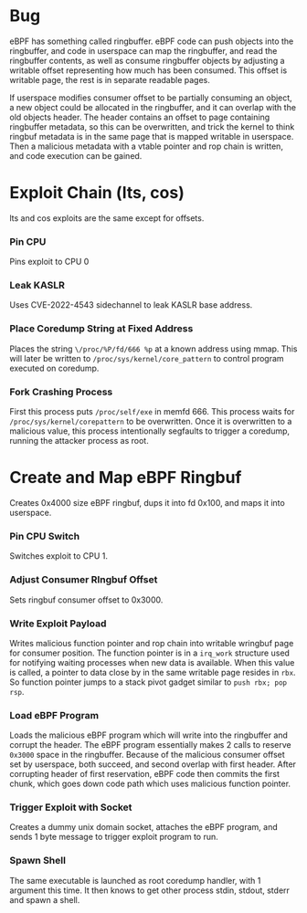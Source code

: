 # Bug
eBPF has something called ringbuffer. eBPF code can push objects into the ringbuffer, and code in userspace can map the ringbuffer, and read the ringbuffer contents, as well as consume ringbuffer objects by adjusting a writable offset representing how much has been consumed. This offset is writable page, the rest is in separate readable pages.

If userspace modifies consumer offset to be partially consuming an object, a new object could be allocated in the ringbuffer, and it can overlap with the old objects header. The header contains an offset to page containing ringbuffer metadata, so this can be overwritten, and trick the kernel to think ringbuf metadata is in the same page that is mapped writable in userspace. Then a malicious metadata with a vtable pointer and rop chain is written, and code execution can be gained.

# Exploit Chain (lts, cos)
lts and cos exploits are the same except for offsets.

### Pin CPU
Pins exploit to CPU 0

### Leak KASLR
Uses CVE-2022-4543 sidechannel to leak KASLR base address.

### Place Coredump String at Fixed Address
Places the string `\/proc/%P/fd/666 %p` at a known address using mmap.
This will later be written to `/proc/sys/kernel/core_pattern` to control program executed on coredump.

### Fork Crashing Process
First this process puts `/proc/self/exe` in memfd 666.
This process waits for `/proc/sys/kernel/corepattern` to be overwritten. Once it is overwritten to a malicious value, this process intentionally segfaults to trigger a coredump, running the attacker process as root.

# Create and Map eBPF Ringbuf
Creates 0x4000 size eBPF ringbuf, dups it into fd 0x100, and maps it into userspace.

### Pin CPU Switch
Switches exploit to CPU 1.

### Adjust Consumer RIngbuf Offset
Sets ringbuf consumer offset to 0x3000.

### Write Exploit Payload
Writes malicious function pointer and rop chain into writable wringbuf page for consumer position.
The function pointer is in a `irq_work` structure used for notifying waiting processes when new data is available. When this value is called, a pointer to data close by in the same writable page resides in `rbx`. So function pointer jumps to a stack pivot gadget similar to `push rbx; pop rsp`.

### Load eBPF Program
Loads the malicious eBPF program which will write into the ringbuffer and corrupt the header.
The eBPF program essentially makes 2 calls to reserve `0x3000` space in the ringbuffer. Because of the malicious consumer offset set by userspace, both succeed, and second overlap with first header. After corrupting header of first reservation, eBPF code then commits the first chunk, which goes down code path which uses malicious function pointer.

### Trigger Exploit with Socket
Creates a dummy unix domain socket, attaches the eBPF program, and sends 1 byte message to trigger exploit program to run.

### Spawn Shell
The same executable is launched as root coredump handler, with 1 argument this time. It then knows to get other process stdin, stdout, stderr and spawn a shell.